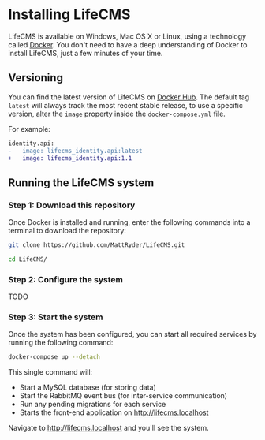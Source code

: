 # Installing LifeCMS

LifeCMS is available on Windows, Mac OS X or Linux, using a technology called [Docker](https://docs.docker.com/get-docker). You don't need to have a deep understanding of Docker to install LifeCMS, just a few minutes of your time.

## Versioning

You can find the latest version of LifeCMS on [Docker Hub](https://hub.docker.com/u/lifecms). The default tag `latest` will always track the most recent stable release, to use a specific version, alter the `image` property inside the `docker-compose.yml` file.

For example:
```diff
identity.api:
-   image: lifecms_identity.api:latest
+   image: lifecms_identity.api:1.1
```

## Running the LifeCMS system

### Step 1: Download this repository

Once Docker is installed and running, enter the following commands into a terminal to download the repository:

```bash
git clone https://github.com/MattRyder/LifeCMS.git

cd LifeCMS/
```

### Step 2: Configure the system
TODO

### Step 3: Start the system

Once the system has been configured, you can start all required services by running the following command:

```bash
docker-compose up --detach
```

This single command will:

 - Start a MySQL database (for storing data)
 - Start the RabbitMQ event bus (for inter-service communication)
 - Run any pending migrations for each service
 - Starts the front-end application on http://lifecms.localhost

Navigate to http://lifecms.localhost and you'll see the system.
